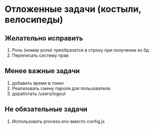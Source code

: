 # Отложенные задачи (костыли, велосипеды)

## Желательно исправить
1. Роль (номер роли) преобразется в строку при получении из бд
1. Переписать систему прав

## Менее важные задачи
1. добавить время в токен
1. Реализовать смену пароля для пользователя.
1. доработать /users/logout

## Не обязательные задачи
1. Использовать process.env вместо config.js